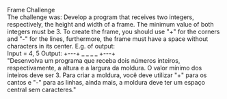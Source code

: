 Frame Challenge
<br>
The challenge was: Develop a program that receives two integers, respectively, the height and width of a frame. The minimum value of both integers must be 3. To create the frame, you should use "+" for the corners and "-" for the lines, furthermore, the frame must have a space without characters in its center. E.g. of output:
<br>
Input = 4, 5
Output: 
+---+
_   _
_   _
+---+
<br>
"Desenvolva um programa que receba dois números inteiros, respectivamente, a altura e a largura da moldura. O valor mínimo dos inteiros deve ser 3. Para criar a moldura,
você deve utilizar "+" para os cantos e "-" para as linhas, ainda mais, a moldura deve ter um espaço central sem caracteres."
